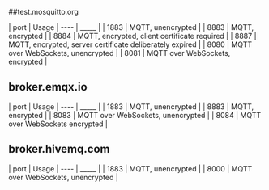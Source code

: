 ##test.mosquitto.org

| port | Usage
| ---- | _____ |
| 1883 | MQTT, unencrypted |
| 8883 | MQTT, encrypted |
| 8884 | MQTT, encrypted, client certificate required |
| 8887 | MQTT, encrypted, server certificate deliberately expired |
| 8080 | MQTT over WebSockets, unencrypted |
| 8081 | MQTT over WebSockets, encrypted |


## broker.emqx.io

| port | Usage
| ---- | _____ |
| 1883 | MQTT, unencrypted |
| 8883 | MQTT, encrypted |
| 8083 | MQTT over WebSockets, unencrypted |
| 8084 | MQTT over WebSockets encrypted |

## broker.hivemq.com

| port | Usage
| ---- | _____ |
| 1883 | MQTT, unencrypted |
| 8000 | MQTT over WebSockets, unencrypted |
